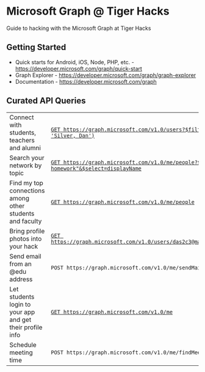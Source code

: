 # Microsoft Graph @ Tiger Hacks
Guide to hacking with the Microsoft Graph at Tiger Hacks

## Getting Started
* Quick starts for Android, iOS, Node, PHP, etc. - https://developer.microsoft.com/graph/quick-start
* Graph Explorer - https://developer.microsoft.com/graph/graph-explorer
* Documentation - https://developer.microsoft.com/graph

## Curated API Queries

|                                                         |                                                                                           |
|---------------------------------------------------------|-------------------------------------------------------------------------------------------|
|Connect with students, teachers and alumni               |[`GET https://graph.microsoft.com/v1.0/users?$filter=startsWith(displayName, 'Silver, Dan')`][user-search]|
|Search your network by topic                             |[`GET https://graph.microsoft.com/v1.0/me/people?$search="topic: homework"&$select=displayName`][topic-search]|
|Find my top connections among other students and faculty |[`GET https://graph.microsoft.com/v1.0/me/people`][me-people]                                           |
|Bring profile photos into your hack                      |[`GET https://graph.microsoft.com/v1.0/users/das2c3@mail.missouri.edu/photo/$value`][profile-photo]         |
|Send email from an @edu address                          |`POST https://graph.microsoft.com/v1.0/me/sendMail`                                        |
|Let students login to your app and get their profile info|[`GET https://graph.microsoft.com/v1.0/me`][me]                                                  |
|Schedule meeting time|`POST https://graph.microsoft.com/v1.0/me/findMeetingTimes`|



[topic-search]: https://developer.microsoft.com/en-us/graph/graph-explorer?request=me/people?$search=%22topic:%20homework%22&$select=displayName&method=GET&version=v1.0

[user-search]: https://developer.microsoft.com/en-us/graph/graph-explorer?request=users?$filter=startsWith(displayName,%20'Silver,%20Dan')&method=GET&version=v1.0&GraphUrl=https://graph.microsoft.com


[me-people]: https://developer.microsoft.com/en-us/graph/graph-explorer?request=me/people&method=GET&version=v1.0&GraphUrl=https://graph.microsoft.com

[profile-photo]: https://developer.microsoft.com/en-us/graph/graph-explorer?request=users/das2c3@mail.missouri.edu/photo/$value&method=GET&version=v1.0&GraphUrl=https://graph.microsoft.com

[me]: https://developer.microsoft.com/en-us/graph/graph-explorer?request=me&method=GET&version=v1.0&GraphUrl=https://graph.microsoft.com
